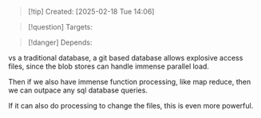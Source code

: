 
>[!tip] Created: [2025-02-18 Tue 14:06]

>[!question] Targets: 

>[!danger] Depends: 

vs a traditional database, a git based database allows explosive access files, since the blob stores can handle immense parallel load.

Then if we also have immense function processing, like map reduce, then we can outpace any sql database queries.

If it can also do processing to change the files, this is even more powerful.